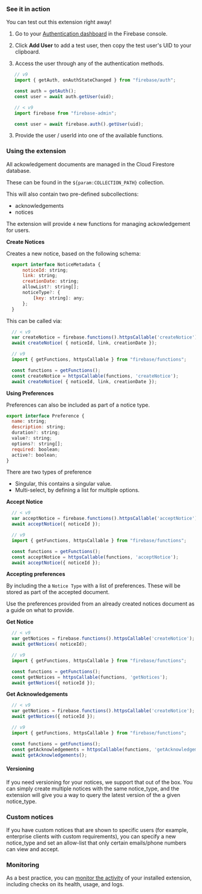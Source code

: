 ### See it in action

You can test out this extension right away!

1. Go to your [Authentication dashboard](https://console.firebase.google.com/project/${param:PROJECT_ID}/authentication/users) in the Firebase console.

1. Click **Add User** to add a test user, then copy the test user's UID to your clipboard.

2. Access the user through any of the authentication methods.

```js
   // v9
   import { getAuth, onAuthStateChanged } from "firebase/auth";

   const auth = getAuth();
   const user = await auth.getUser(uid);
```

```js
   // < v9
   import firebase from "firebase-admin";

   const user = await firebase.auth().getUser(uid);
```

3. Provide the user / userId into one of the available functions.

### Using the extension

All ackowledgement documents are managed in the Cloud Firestore database.

These can be found in the `${param:COLLECTION_PATH}` collection.

This will also contain two pre-defined subcollections:

- acknowledgements
- notices

The extension will provide `4` new functions for managing ackowledgement for users.

**Create Notices**

  Creates a new notice, based on the following schema:

  ```js
    export interface NoticeMetadata {
        noticeId: string;
        link: string;
        creationDate: string;
        allowList?: string[];
        noticeType?: {
            [key: string]: any;
        };
    }
  ```

  This can be called via:

  ```js
    // < v9
    var createNotice = firebase.functions().httpsCallable('createNotice');
    await createNotice( { noticeId, link, creationDate });
  ```

  ```js
    // v9
    import { getFunctions, httpsCallable } from "firebase/functions";

    const functions = getFunctions();
    const createNotice = httpsCallable(functions, 'createNotice');
    await createNotice( { noticeId, link, creationDate });
  ```

  **Using Preferences**

  Preferences can also be included as part of a notice type.

  ```js
  export interface Preference {
    name: string;
    description: string;
    duration?: string;
    value?: string;
    options?: string[];
    required: boolean;
    active?: boolean;
}
  ```

  There are two types of preference

- Singular, this contains a singular value.
- Multi-select, by defining a list for multiple options.

**Accept Notice**

  ```js
    // < v9
    var acceptNotice = firebase.functions().httpsCallable('acceptNotice');
    await acceptNotice({ noticeId });
  ```

  ```js
    // v9
    import { getFunctions, httpsCallable } from "firebase/functions";

    const functions = getFunctions();
    const acceptNotice = httpsCallable(functions, 'acceptNotice');
    await acceptNotice({ noticeId });
  ```

**Accepting preferences**

  By including the a `Notice Type` with a list of preferences. These will be stored as part of the accepted document.

  Use the preferences provided from an already created notices document as a guide on what to provide.

**Get Notice**

  ```js
    // < v9
    var getNotices = firebase.functions().httpsCallable('createNotice');
    await getNotices( noticeId);
  ```

  ```js
    // v9
    import { getFunctions, httpsCallable } from "firebase/functions";

    const functions = getFunctions();
    const getNotices = httpsCallable(functions, 'getNotices');
    await getNotices({ noticeId });
  ```

**Get Acknowledgements**

  ```js
    // < v9
    var getNotices = firebase.functions().httpsCallable('createNotice');
    await getNotices({ noticeId });
  ```

  ```js
    // v9
    import { getFunctions, httpsCallable } from "firebase/functions";

    const functions = getFunctions();
    const getAcknowledgements = httpsCallable(functions, 'getAcknowledgements');
    await getAcknowledgements();
  ```

#### Versioning

  If you need versioning for your notices, we support that out of the box. You can simply create multiple notices with the same notice_type, and the extension will give you a way to query the latest version of the a given notice_type.

### Custom notices

  If you have custom notices that are shown to specific users (for example, enterprise clients with custom requirements), you can specify a new notice_type and set an allow-list that only certain emails/phone numbers can view and accept.



### Monitoring

As a best practice, you can [monitor the activity](https://firebase.google.com/docs/extensions/manage-installed-extensions#monitor) of your installed extension, including checks on its health, usage, and logs.

